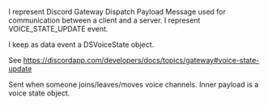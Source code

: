 I represent Discord Gateway Dispatch Payload Message used for communication between a client and a server.
I represent VOICE_STATE_UPDATE event.

I keep as data event a DSVoiceState object.

See https://discordapp.com/developers/docs/topics/gateway#voice-state-update

Sent when someone joins/leaves/moves voice channels. Inner payload is a voice state object.

